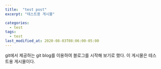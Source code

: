 ```yaml
---
title:  "test post"
excerpt: "테스트용 게시물"

categories:
  - test
tags:
  - test
last_modified_at: 2020-08-03T08:06:00-05:00
---
```


git에서 제공하는 git blog를 이용하여 블로그를 시작해 보기로 했다.
이 게시물은 테스트용 게시물이다. 

